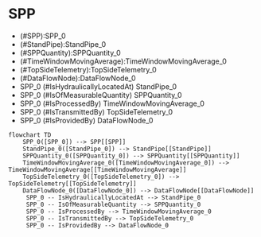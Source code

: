 # SPP
- (#SPP):SPP_0
- (#StandPipe):StandPipe_0
- (#SPPQuantity):SPPQuantity_0
- (#TimeWindowMovingAverage):TimeWindowMovingAverage_0
- (#TopSideTelemetry):TopSideTelemetry_0
- (#DataFlowNode):DataFlowNode_0
- SPP_0 (#IsHydraulicallyLocatedAt) StandPipe_0
- SPP_0 (#IsOfMeasurableQuantity) SPPQuantity_0
- SPP_0 (#IsProcessedBy) TimeWindowMovingAverage_0
- SPP_0 (#IsTransmittedBy) TopSideTelemetry_0
- SPP_0 (#IsProvidedBy) DataFlowNode_0
```mermaid
flowchart TD
	SPP_0([SPP_0]) --> SPP[[SPP]]
	StandPipe_0([StandPipe_0]) --> StandPipe[[StandPipe]]
	SPPQuantity_0([SPPQuantity_0]) --> SPPQuantity[[SPPQuantity]]
	TimeWindowMovingAverage_0([TimeWindowMovingAverage_0]) --> TimeWindowMovingAverage[[TimeWindowMovingAverage]]
	TopSideTelemetry_0([TopSideTelemetry_0]) --> TopSideTelemetry[[TopSideTelemetry]]
	DataFlowNode_0([DataFlowNode_0]) --> DataFlowNode[[DataFlowNode]]
	 SPP_0 -- IsHydraulicallyLocatedAt --> StandPipe_0 
	 SPP_0 -- IsOfMeasurableQuantity --> SPPQuantity_0 
	 SPP_0 -- IsProcessedBy --> TimeWindowMovingAverage_0 
	 SPP_0 -- IsTransmittedBy --> TopSideTelemetry_0 
	 SPP_0 -- IsProvidedBy --> DataFlowNode_0 
```
